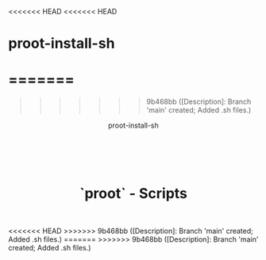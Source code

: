 <<<<<<< HEAD
<<<<<<< HEAD
# proot-install-sh
=======
=======
>>>>>>> 9b468bb ([Description]: Branch 'main' created; Added .sh files.)
<p align="center">
<header style="bold" align="center">proot-install-sh</header>
</p>

<p align="center">
<br>

<h1 align="center">`proot` - Scripts</h1>
<br>

<p align="center">
</p>
<<<<<<< HEAD
>>>>>>> 9b468bb ([Description]: Branch 'main' created; Added .sh files.)
=======
>>>>>>> 9b468bb ([Description]: Branch 'main' created; Added .sh files.)
